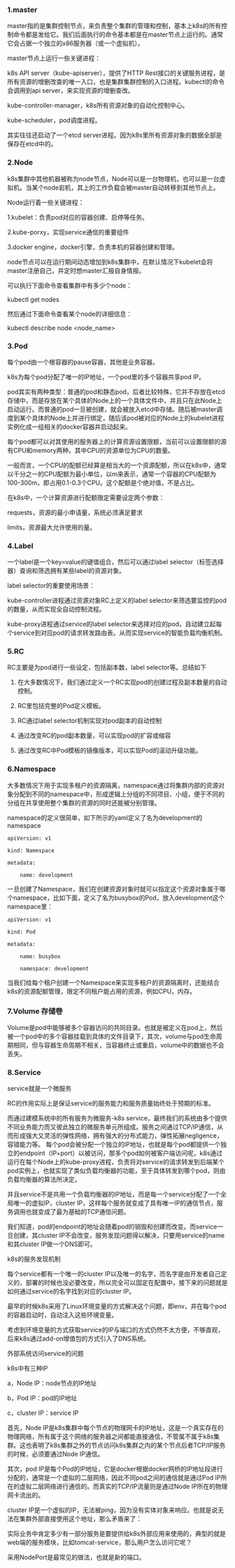 ### 1.master

master指的是集群控制节点，来负责整个集群的管理和控制，基本上k8s的所有控制命令都是发给它。我们后面执行的命令基本都是在master节点上运行的。通常它会占据一个独立的x86服务器（或一个虚拟机）。

master节点上运行一些关键进程：

k8s API server（kube-apiserver），提供了HTTP Rest接口的关键服务进程，是所有资源的增删改查的唯一入口，也是集群集群控制的入口进程。kubectl的命令会调用到api server，来实现资源的增删查改。

kube-controller-manager，k8s所有资源对象的自动化控制中心。

kube-scheduler，pod调度进程。

其实往往还启动了一个etcd server进程。因为k8s里所有资源对象的数据全部是保存在etcd中的。

### 2.Node

k8s集群中其他机器被称为node节点，Node可以是一台物理机，也可以是一台虚拟机。当某个node宕机，其上的工作负载会被master自动转移到其他节点上。

Node运行着一些关键进程：

1.kubelet：负责pod对应的容器创建、启停等任务。

2.kube-porxy，实现service通信的重要组件

3.docker engine，docker引擎，负责本机的容器创建和管理。

node节点可以在运行期间动态增加到k8s集群中，在默认情况下kubelet会将master注册自己，并定时想master汇报自身情报。

可以执行下面命令查看集群中有多少个node：

kubectl get nodes

然后通过下面命令查看某个node的详细信息：

kubectl describe node <node_name>

### 3.Pod

每个pod由一个根容器的pause容器，其他是业务容器。

k8s为每个pod分配了唯一的IP地址，一个pod里的多个容器共享pod IP。

pod其实有两种类型：普通的pod和静态pod，后者比较特殊，它并不存放在etcd存储中，而是存放在某个具体的Node上的一个具体文件中，并且只在此Node上启动运行。而普通的pod一旦被创建，就会被放入etcd中存储。随后被master调度到某个具体的Node上并进行绑定，随后该pod被对应的Node上的kubelet进程实例化成一组相关的docker容器并启动起来。

每个pod都可以对其使用的服务器上的计算资源设置限额，当前可以设置限额的源有CPU和memory两种。其中CPU的资源单位为CPU的数量。

一般而言，一个CPU的配额已经算是相当大的一个资源配额，所以在k8s中，通常以千分之一的CPU配额为最小单位，以m来表示，通常一个容器的CPU配额为100-300m，即占用0.1-0.3个CPU。这个配额是个绝对值，不是占比。

在k8s中，一个计算资源进行配额限定需要设定两个参数：

requests，资源的最小申请量，系统必须满足要求

limits，资源最大允许使用的量。

### 4.Label

一个label是一个key=value的键值组合，然后可以通过label selector（标签选择器）查询和筛选拥有某些label的资源对象。

label selector的重要使用场景：

kube-controller进程通过资源对象RC上定义的label selector来筛选要监控的pod的数量，从而实现全自动控制流程。

kube-proxy进程通过service的label selector来选择对应的pod，自动建立起每个service到对应pod的请求转发路由表。从而实现service的智能负载均衡机制。

### 5.RC

RC主要是为pod进行一些设定，包括副本数，label selector等。总结如下

1. 在大多数情况下，我们通过定义一个RC实现pod的创建过程及副本数量的自动控制。

2. RC里包括完整的Pod定义模板。
3. RC通过label selector机制实现对pod副本的自动控制
4. 通过改变RC的pod副本数量，可以实现pod的扩容或缩容
5. 通过改变RC中Pod模板的镜像版本，可以实现Pod的滚动升级功能。

### 6.Namespace

大多数情况下用于实现多租户的资源隔离，namespace通过将集群内部的资源对象分配到不同的namespace中，形成逻辑上分组的不同项目、小组，便于不同的分组在共享使用整个集群的资源的同时还能被分别管理。

namespace的定义很简单，如下所示的yaml定义了名为development的namespace

```
apiVersion: v1

kind: Namespace

metadata:

    name: development
```

一旦创建了Namespace，我们在创建资源对象时就可以指定这个资源对象属于哪个namespace，比如下面，定义了名为busybox的Pod，放入development这个namespace里：

```
apiVersion: v1

kind: Pod

metadata:

    name: busybox

    namespace: development
```

当我们给每个租户创建一个Namespace来实现多租户的资源隔离时，还能结合k8s的资源配额管理，限定不同租户能占用的资源，例如CPU，内存。

### 7.Volume 存储卷

Volume是pod中能够被多个容器访问的共同目录。也就是被定义在pod上，然后被一个pod中的多个容器挂载到具体的文件目录下，其次，volume与pod生命周期相同，但与容器生命周期不相关，当容器终止或重启，volume中的数据也不会丢失。

### 8.Service

service就是一个微服务

RC的作用实际上是保证service的服务能力和服务质量始终处于预期的标准。

而通过建模系统中的所有服务为微服务-k8s service，最终我们的系统由多个提供不同业务能力而又彼此独立的微服务单元所组成。服务之间通过TCP/IP通信，从而形成强大又灵活的弹性网络，拥有强大的分布式能力，弹性拓展negligence，容错能力等。
每个pod会被分配一个独立的IP地址，也就是每个pod都提供一个独立的endpoint（IP+port）以被访问，那多个pod如何被客户端访问呢，k8s通过运行在每个Node上的kube-proxy进程，负责将对service的请求转发到后端某个pod实例上，也就实现了类似负载均衡器的功能，至于具体转发到哪个pod，则由负载均衡器的算法所决定。

并且service不是共用一个负载均衡器的IP地址，而是每一个service分配了一个全局唯一的虚拟IP，cluster IP，这样每个服务就变成了具有唯一IP的通信节点，服务调用也就变成了最为基础的TCP通信问题。

我们知道，pod的endpoint的地址会随着pod的销毁和创建而改变。而service一旦创建，其cluster IP不会改变，服务发现问题得以解决，只要用service的name和其cluster IP做一个DNS即可。

k8s的服务发现机制

每个service都有一个唯一的cluster IP以及唯一的名字，而名字是由开发者自己定义的，部署的时候也没必要改变，所以完全可以固定在配置中，接下来的问题就是如何通过service的名字找到对应的cluster IP。

最早的时候k8s采用了Linux环境变量的方式解决这个问题，即env，并在每个pod的容器启动时，自动注入这些环境变量。

考虑到环境变量的方式获取service的IP与端口的方式仍然不太方便，不够直观，后来k8s通过add-on增值包的方式引入了DNS系统。

外部系统访问service的问题

k8s中有三种IP

a，Node IP：node节点的IP地址

b，Pod IP：pod的IP地址

c，cluster IP：service IP

首先，Node IP是k8s集群中每个节点的物理网卡的IP地址，这是一个真实存在的物理网络，所有属于这个网络的服务器之间都能直接通信，不管属不属于k8s集群。这也表明了k8s集群之外的节点访问k8s集群之内的某个节点后者TCP/IP服务的时候，必须要通过Node IP通信。

其次，pod IP是每个Pod的IP地址，它是docker根据docker网桥的IP地址段进行分配的，通常是一个虚拟的二层网络，因此不同pod之间的通信就是通过Pod IP所在的虚拟二层网络进行通信的。而真实的TCP/IP流量则是通过Node IP所在的物理网卡流出的。

cluster IP是一个虚拟的IP，无法被ping，因为没有实体对象来响应。也就是说无法在集群外部直接使用这个地址，那么矛盾来了：

实际业务中肯定多少有一部分服务是要提供给k8s外部应用来使用的，典型的就是web端的服务模块，比如tomcat-service，那么用户怎么访问它呢？

采用NodePort是最常见的做法，也就是新的端口。


